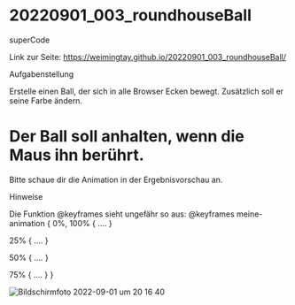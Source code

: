 # 20220901_003_roundhouseBall
superCode

Link zur Seite: https://weimingtay.github.io/20220901_003_roundhouseBall/

Aufgabenstellung

Erstelle einen Ball, der sich in alle Browser Ecken bewegt. Zusätzlich soll er seine Farbe ändern.

# Der Ball soll anhalten, wenn die Maus ihn berührt.

Bitte schaue dir die Animation in der Ergebnisvorschau an.

Hinweise

Die Funktion @keyframes sieht ungefähr so aus:
@keyframes meine-animation {
  0%, 100% {
    ....
  }

  25% {
    ....
  }

  50% {
    ....
  }

  75% {
    ....
  }
}


![Bildschirmfoto 2022-09-01 um 20 16 40](https://user-images.githubusercontent.com/110397919/187984721-e88e8566-798e-4609-8a3c-ff391c205cdc.png)

